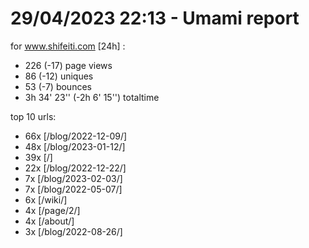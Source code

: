 # 29/04/2023 22:13 - Umami report
for www.shifeiti.com [24h] :

 - 226 (-17) page views
 - 86 (-12) uniques
 - 53 (-7) bounces
 - 3h 34' 23'' (-2h 6' 15'') totaltime


top 10 urls:
 - 66x [/blog/2022-12-09/]
 - 48x [/blog/2023-01-12/]
 - 39x [/]
 - 22x [/blog/2022-12-22/]
 - 7x [/blog/2023-02-03/]
 - 7x [/blog/2022-05-07/]
 - 6x [/wiki/]
 - 4x [/page/2/]
 - 4x [/about/]
 - 3x [/blog/2022-08-26/]


